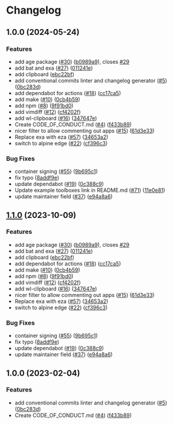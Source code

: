 # Changelog

## 1.0.0 (2024-05-24)


### Features

* add age package ([#30](https://github.com/CorpSouth/BlueCap/issues/30)) ([b0989a9](https://github.com/CorpSouth/BlueCap/commit/b0989a9f791771999c105122b64cbf8687574650)), closes [#29](https://github.com/CorpSouth/BlueCap/issues/29)
* add bat and exa ([#27](https://github.com/CorpSouth/BlueCap/issues/27)) ([011241e](https://github.com/CorpSouth/BlueCap/commit/011241e4ac1fdee5f3fbe8b8321e44ba8a0cb561))
* add clipboard ([ebc22bf](https://github.com/CorpSouth/BlueCap/commit/ebc22bf72a10043ebec55c285dfe5274f1378cc5))
* add conventional commits linter and changelog generator ([#5](https://github.com/CorpSouth/BlueCap/issues/5)) ([0bc283d](https://github.com/CorpSouth/BlueCap/commit/0bc283d271878071ef50a413bab48f3bfc1ab312))
* add dependabot for actions ([#18](https://github.com/CorpSouth/BlueCap/issues/18)) ([cc17ca5](https://github.com/CorpSouth/BlueCap/commit/cc17ca5202c1777d5e64799b00cb235b72027e24))
* add make ([#10](https://github.com/CorpSouth/BlueCap/issues/10)) ([0cb4b59](https://github.com/CorpSouth/BlueCap/commit/0cb4b59cdd98c47d2f6bfa21f801b99b045d5e40))
* add npm ([#8](https://github.com/CorpSouth/BlueCap/issues/8)) ([9f91bd0](https://github.com/CorpSouth/BlueCap/commit/9f91bd09272617c7b9203014222353265dc24947))
* add vimdiff ([#12](https://github.com/CorpSouth/BlueCap/issues/12)) ([cf4202f](https://github.com/CorpSouth/BlueCap/commit/cf4202f76752561d9b926c81933342a119e8a258))
* add wl-clipboard ([#16](https://github.com/CorpSouth/BlueCap/issues/16)) ([347647e](https://github.com/CorpSouth/BlueCap/commit/347647ea7f9f7bdb3b42d2a565df866f027a7ade))
* Create CODE_OF_CONDUCT.md ([#4](https://github.com/CorpSouth/BlueCap/issues/4)) ([f433b89](https://github.com/CorpSouth/BlueCap/commit/f433b89a1ed125c6c0a251c1eec60525cfe35820))
* nicer filter to allow commenting out apps ([#15](https://github.com/CorpSouth/BlueCap/issues/15)) ([61d3e33](https://github.com/CorpSouth/BlueCap/commit/61d3e330beb9c2a8bd557ef3872aa6595c76b1b2))
* Replace exa with eza ([#57](https://github.com/CorpSouth/BlueCap/issues/57)) ([34653a2](https://github.com/CorpSouth/BlueCap/commit/34653a2dde5b4e1cf895a2d65fc9168e064fa224))
* switch to alpine edge ([#22](https://github.com/CorpSouth/BlueCap/issues/22)) ([cf396c3](https://github.com/CorpSouth/BlueCap/commit/cf396c369ae8d8bb052df9b0c39d392f61b909ba))


### Bug Fixes

* container signing ([#55](https://github.com/CorpSouth/BlueCap/issues/55)) ([9b695c1](https://github.com/CorpSouth/BlueCap/commit/9b695c1a21a94e7b6a40f5175408b8fc650e9413))
* fix typo ([8addf9e](https://github.com/CorpSouth/BlueCap/commit/8addf9e4499a83b2b9b591e9808470f3e3f6a46e))
* update dependabot ([#19](https://github.com/CorpSouth/BlueCap/issues/19)) ([0c388c9](https://github.com/CorpSouth/BlueCap/commit/0c388c958985cdc7d3c2d3de5d6d58de09472edf))
* Update example toolboxes link in README.md ([#71](https://github.com/CorpSouth/BlueCap/issues/71)) ([11e0e81](https://github.com/CorpSouth/BlueCap/commit/11e0e81e3357638fa675dc6bbf06ab5443076c24))
* update maintainer field ([#37](https://github.com/CorpSouth/BlueCap/issues/37)) ([e94a8a6](https://github.com/CorpSouth/BlueCap/commit/e94a8a69c34f5692514ebcc8c3ac21e2f33aa947))

## [1.1.0](https://github.com/ublue-os/boxkit/compare/v1.0.0...v1.1.0) (2023-10-09)


### Features

* add age package ([#30](https://github.com/ublue-os/boxkit/issues/30)) ([b0989a9](https://github.com/ublue-os/boxkit/commit/b0989a9f791771999c105122b64cbf8687574650)), closes [#29](https://github.com/ublue-os/boxkit/issues/29)
* add bat and exa ([#27](https://github.com/ublue-os/boxkit/issues/27)) ([011241e](https://github.com/ublue-os/boxkit/commit/011241e4ac1fdee5f3fbe8b8321e44ba8a0cb561))
* add clipboard ([ebc22bf](https://github.com/ublue-os/boxkit/commit/ebc22bf72a10043ebec55c285dfe5274f1378cc5))
* add dependabot for actions ([#18](https://github.com/ublue-os/boxkit/issues/18)) ([cc17ca5](https://github.com/ublue-os/boxkit/commit/cc17ca5202c1777d5e64799b00cb235b72027e24))
* add make ([#10](https://github.com/ublue-os/boxkit/issues/10)) ([0cb4b59](https://github.com/ublue-os/boxkit/commit/0cb4b59cdd98c47d2f6bfa21f801b99b045d5e40))
* add npm ([#8](https://github.com/ublue-os/boxkit/issues/8)) ([9f91bd0](https://github.com/ublue-os/boxkit/commit/9f91bd09272617c7b9203014222353265dc24947))
* add vimdiff ([#12](https://github.com/ublue-os/boxkit/issues/12)) ([cf4202f](https://github.com/ublue-os/boxkit/commit/cf4202f76752561d9b926c81933342a119e8a258))
* add wl-clipboard ([#16](https://github.com/ublue-os/boxkit/issues/16)) ([347647e](https://github.com/ublue-os/boxkit/commit/347647ea7f9f7bdb3b42d2a565df866f027a7ade))
* nicer filter to allow commenting out apps ([#15](https://github.com/ublue-os/boxkit/issues/15)) ([61d3e33](https://github.com/ublue-os/boxkit/commit/61d3e330beb9c2a8bd557ef3872aa6595c76b1b2))
* Replace exa with eza ([#57](https://github.com/ublue-os/boxkit/issues/57)) ([34653a2](https://github.com/ublue-os/boxkit/commit/34653a2dde5b4e1cf895a2d65fc9168e064fa224))
* switch to alpine edge ([#22](https://github.com/ublue-os/boxkit/issues/22)) ([cf396c3](https://github.com/ublue-os/boxkit/commit/cf396c369ae8d8bb052df9b0c39d392f61b909ba))


### Bug Fixes

* container signing ([#55](https://github.com/ublue-os/boxkit/issues/55)) ([9b695c1](https://github.com/ublue-os/boxkit/commit/9b695c1a21a94e7b6a40f5175408b8fc650e9413))
* fix typo ([8addf9e](https://github.com/ublue-os/boxkit/commit/8addf9e4499a83b2b9b591e9808470f3e3f6a46e))
* update dependabot ([#19](https://github.com/ublue-os/boxkit/issues/19)) ([0c388c9](https://github.com/ublue-os/boxkit/commit/0c388c958985cdc7d3c2d3de5d6d58de09472edf))
* update maintainer field ([#37](https://github.com/ublue-os/boxkit/issues/37)) ([e94a8a6](https://github.com/ublue-os/boxkit/commit/e94a8a69c34f5692514ebcc8c3ac21e2f33aa947))

## 1.0.0 (2023-02-04)


### Features

* add conventional commits linter and changelog generator ([#5](https://github.com/ublue-os/boxkit/issues/5)) ([0bc283d](https://github.com/ublue-os/boxkit/commit/0bc283d271878071ef50a413bab48f3bfc1ab312))
* Create CODE_OF_CONDUCT.md ([#4](https://github.com/ublue-os/boxkit/issues/4)) ([f433b89](https://github.com/ublue-os/boxkit/commit/f433b89a1ed125c6c0a251c1eec60525cfe35820))
